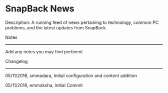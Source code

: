 SnapBack News
===========

Description: A running feed of news pertaining to technology, common PC problems, and the latest updates from SnapBack.


Notes

----

Add any notes you may find pertinent
 


Changelog

----
05/11/2016, smmadara, Initial configuration and content addition

05/11/2016, emmoksha, Initial Commit